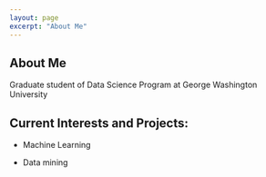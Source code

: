```yaml
---
layout: page
excerpt: "About Me"
---
```


## About Me

Graduate student of Data Science Program at George Washington University 

## Current Interests and Projects:

- Machine Learning

- Data mining 
